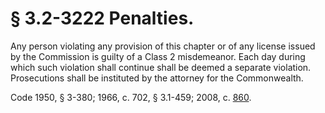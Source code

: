 # § 3.2-3222 Penalties.

<p>Any person violating any provision of this chapter or of any license issued by the Commission is guilty of a Class 2 misdemeanor. Each day during which such violation shall continue shall be deemed a separate violation. Prosecutions shall be instituted by the attorney for the Commonwealth.</p><p>Code 1950, § 3-380; 1966, c. 702, § 3.1-459; 2008, c. <a href='http://lis.virginia.gov/cgi-bin/legp604.exe?081+ful+CHAP0860'>860</a>.</p>